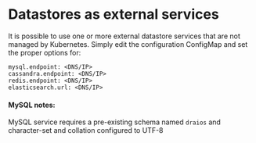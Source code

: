 # Datastores as external services

It is possible to use one or more external datastore services that are not managed by Kubernetes. Simply edit the configuration ConfigMap and set the proper options for:

```
mysql.endpoint: <DNS/IP>
cassandra.endpoint: <DNS/IP>
redis.endpoint: <DNS/IP>
elasticsearch.url: <DNS/IP>
```

#### MySQL notes:
MySQL service requires a pre-existing schema named `draios` and character-set and collation configured to UTF-8

